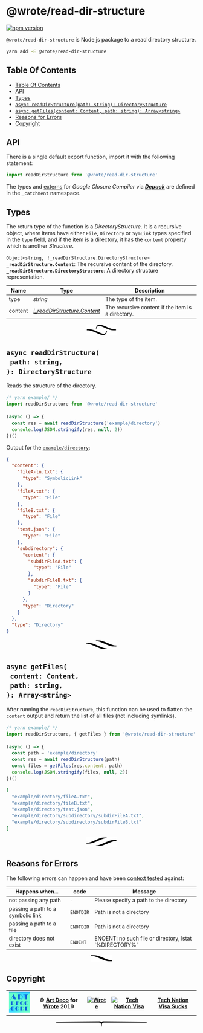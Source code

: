 # @wrote/read-dir-structure

[![npm version](https://badge.fury.io/js/%40wrote%2Fread-dir-structure.svg)](https://npmjs.org/package/@wrote/read-dir-structure)

`@wrote/read-dir-structure` is Node.js package to a read directory structure.

```sh
yarn add -E @wrote/read-dir-structure
```

## Table Of Contents

- [Table Of Contents](#table-of-contents)
- [API](#api)
- [Types](#types)
- [`async readDirStructure(path: string): DirectoryStructure`](#async-readdirstructurepath-string-directorystructure)
- [`async getFiles(content: Content, path: string): Array<string>`](#async-getfilescontent-contentpath-string-arraystring)
- [Reasons for Errors](#reasons-for-errors)
- [Copyright](#copyright)

## API

There is a single default export function, import it with the following statement:

```js
import readDirStructure from '@wrote/read-dir-structure'
```

The types and [externs](externs.js) for _Google Closure Compiler_ via [**_Depack_**](https://github.com/dpck/depack) are defined in the `_catchment` namespace.

## Types

The return type of the function is a _DirectoryStructure_. It is a recursive object, where items have either `File`, `Directory` or `SymLink` types specified in the `type` field, and if the item is a directory, it has the `content` property which is another _Structure_.

`Object<string, !_readDirStructure.DirectoryStructure>` __<a name="type-_readdirstructurecontent">`_readDirStructure.Content`</a>__: The recursive content of the directory.
__<a name="type-_readdirstructuredirectorystructure">`_readDirStructure.DirectoryStructure`</a>__: A directory structure representation.

|  Name   |                              Type                              |                    Description                    |
| ------- | -------------------------------------------------------------- | ------------------------------------------------- |
| type    | _string_                                                       | The type of the item.                             |
| content | _[!_readDirStructure.Content](#type-_readdirstructurecontent)_ | The recursive content if the item is a directory. |

<p align="center"><a href="#table-of-contents"><img src=".documentary/section-breaks/0.svg?sanitize=true"></a></p>

## `async readDirStructure(`<br/>&nbsp;&nbsp;`path: string,`<br/>`): DirectoryStructure`

Reads the structure of the directory.

```js
/* yarn example/ */
import readDirStructure from '@wrote/read-dir-structure'

(async () => {
  const res = await readDirStructure('example/directory')
  console.log(JSON.stringify(res, null, 2))
})()
```

Output for the [`example/directory`](example/directory):

```json
{
  "content": {
    "fileA-ln.txt": {
      "type": "SymbolicLink"
    },
    "fileA.txt": {
      "type": "File"
    },
    "fileB.txt": {
      "type": "File"
    },
    "test.json": {
      "type": "File"
    },
    "subdirectory": {
      "content": {
        "subdirFileA.txt": {
          "type": "File"
        },
        "subdirFileB.txt": {
          "type": "File"
        }
      },
      "type": "Directory"
    }
  },
  "type": "Directory"
}
```

<p align="center"><a href="#table-of-contents"><img src=".documentary/section-breaks/1.svg?sanitize=true"></a></p>


## `async getFiles(`<br/>&nbsp;&nbsp;`content: Content,`<br/>&nbsp;&nbsp;`path: string,`<br/>`): Array<string>`

After running the `readDirStructure`, this function can be used to flatten the `content` output and return the list of all files (not including symlinks).

```js
/* yarn example/ */
import readDirStructure, { getFiles } from '@wrote/read-dir-structure'

(async () => {
  const path = 'example/directory'
  const res = await readDirStructure(path)
  const files = getFiles(res.content, path)
  console.log(JSON.stringify(files, null, 2))
})()
```
```json
[
  "example/directory/fileA.txt",
  "example/directory/fileB.txt",
  "example/directory/test.json",
  "example/directory/subdirectory/subdirFileA.txt",
  "example/directory/subdirectory/subdirFileB.txt"
]
```

<p align="center"><a href="#table-of-contents"><img src=".documentary/section-breaks/2.svg?sanitize=true"></a></p>

## Reasons for Errors

The following errors can happen and have been [context tested](test/spec/errors.js) against:

|          Happens when...          |   code    |                        Message                         |
| --------------------------------- | --------- | ------------------------------------------------------ |
| not passing any path              | `-` | Please specify a path to the directory                 |
| passing a path to a symbolic link | `ENOTDIR` | Path is not a directory                                |
| passing a path to a file          | `ENOTDIR` | Path is not a directory                                |
| directory does not exist          | `ENOENT` | ENOENT: no such file or directory, lstat '%DIRECTORY%' |

<p align="center"><a href="#table-of-contents"><img src=".documentary/section-breaks/3.svg?sanitize=true"></a></p>

## Copyright

<table>
  <tr>
    <th>
      <a href="https://artd.eco">
        <img src="https://raw.githubusercontent.com/wrote/wrote/master/images/artdeco.png" alt="Art Deco" />
      </a>
    </th>
    <th>© <a href="https://artd.eco">Art Deco</a> for <a href="https://wrote.cc">Wrote</a> 2019</th>
    <th>
      <a href="https://wrote.cc">
        <img src="https://avatars3.githubusercontent.com/u/40831417?s=100" width="100" alt="Wrote" />
      </a>
    </th>
    <th>
      <a href="https://www.technation.sucks" title="Tech Nation Visa">
        <img src="https://raw.githubusercontent.com/artdecoweb/www.technation.sucks/master/anim.gif"
          alt="Tech Nation Visa" />
      </a>
    </th>
    <th><a href="https://www.technation.sucks">Tech Nation Visa Sucks</a></th>
  </tr>
</table>

<p align="center"><a href="#table-of-contents"><img src=".documentary/section-breaks/-1.svg?sanitize=true"></a></p>